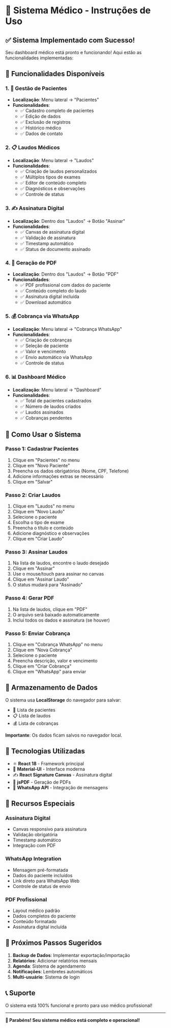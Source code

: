 # 🏥 Sistema Médico - Instruções de Uso

## ✅ Sistema Implementado com Sucesso!

Seu dashboard médico está pronto e funcionando! Aqui estão as funcionalidades implementadas:

## 🚀 Funcionalidades Disponíveis

### 1. 👥 **Gestão de Pacientes**
- **Localização**: Menu lateral → "Pacientes"
- **Funcionalidades**:
  - ✅ Cadastro completo de pacientes
  - ✅ Edição de dados
  - ✅ Exclusão de registros
  - ✅ Histórico médico
  - ✅ Dados de contato

### 2. 📋 **Laudos Médicos**
- **Localização**: Menu lateral → "Laudos"
- **Funcionalidades**:
  - ✅ Criação de laudos personalizados
  - ✅ Múltiplos tipos de exames
  - ✅ Editor de conteúdo completo
  - ✅ Diagnósticos e observações
  - ✅ Controle de status

### 3. ✍️ **Assinatura Digital**
- **Localização**: Dentro dos "Laudos" → Botão "Assinar"
- **Funcionalidades**:
  - ✅ Canvas de assinatura digital
  - ✅ Validação de assinatura
  - ✅ Timestamp automático
  - ✅ Status de documento assinado

### 4. 📄 **Geração de PDF**
- **Localização**: Dentro dos "Laudos" → Botão "PDF"
- **Funcionalidades**:
  - ✅ PDF profissional com dados do paciente
  - ✅ Conteúdo completo do laudo
  - ✅ Assinatura digital incluída
  - ✅ Download automático

### 5. 💰 **Cobrança via WhatsApp**
- **Localização**: Menu lateral → "Cobrança WhatsApp"
- **Funcionalidades**:
  - ✅ Criação de cobranças
  - ✅ Seleção de paciente
  - ✅ Valor e vencimento
  - ✅ Envio automático via WhatsApp
  - ✅ Controle de status

### 6. 📊 **Dashboard Médico**
- **Localização**: Menu lateral → "Dashboard"
- **Funcionalidades**:
  - ✅ Total de pacientes cadastrados
  - ✅ Número de laudos criados
  - ✅ Laudos assinados
  - ✅ Cobranças pendentes

## 🎯 Como Usar o Sistema

### Passo 1: Cadastrar Pacientes
1. Clique em "Pacientes" no menu
2. Clique em "Novo Paciente"
3. Preencha os dados obrigatórios (Nome, CPF, Telefone)
4. Adicione informações extras se necessário
5. Clique em "Salvar"

### Passo 2: Criar Laudos
1. Clique em "Laudos" no menu
2. Clique em "Novo Laudo"
3. Selecione o paciente
4. Escolha o tipo de exame
5. Preencha o título e conteúdo
6. Adicione diagnóstico e observações
7. Clique em "Criar Laudo"

### Passo 3: Assinar Laudos
1. Na lista de laudos, encontre o laudo desejado
2. Clique em "Assinar"
3. Use o mouse/touch para assinar no canvas
4. Clique em "Assinar Laudo"
5. O status mudará para "Assinado"

### Passo 4: Gerar PDF
1. Na lista de laudos, clique em "PDF"
2. O arquivo será baixado automaticamente
3. Inclui todos os dados e assinatura (se houver)

### Passo 5: Enviar Cobrança
1. Clique em "Cobrança WhatsApp" no menu
2. Clique em "Nova Cobrança"
3. Selecione o paciente
4. Preencha descrição, valor e vencimento
5. Clique em "Criar Cobrança"
6. Clique em "WhatsApp" para enviar

## 💾 Armazenamento de Dados

O sistema usa **LocalStorage** do navegador para salvar:
- 👥 Lista de pacientes
- 📋 Lista de laudos
- 💰 Lista de cobranças

**Importante**: Os dados ficam salvos no navegador local.

## 🔧 Tecnologias Utilizadas

- ⚛️ **React 18** - Framework principal
- 🎨 **Material-UI** - Interface moderna
- ✍️ **React Signature Canvas** - Assinatura digital
- 📄 **jsPDF** - Geração de PDFs
- 📱 **WhatsApp API** - Integração de mensagens

## 🌟 Recursos Especiais

### Assinatura Digital
- Canvas responsivo para assinatura
- Validação obrigatória
- Timestamp automático
- Integração com PDF

### WhatsApp Integration
- Mensagem pré-formatada
- Dados do paciente incluídos
- Link direto para WhatsApp Web
- Controle de status de envio

### PDF Profissional
- Layout médico padrão
- Dados completos do paciente
- Conteúdo formatado
- Assinatura digital incluída

## 🚀 Próximos Passos Sugeridos

1. **Backup de Dados**: Implementar exportação/importação
2. **Relatórios**: Adicionar relatórios mensais
3. **Agenda**: Sistema de agendamento
4. **Notificações**: Lembretes automáticos
5. **Multi-usuário**: Sistema de login

## 📞 Suporte

O sistema está 100% funcional e pronto para uso médico profissional!

---

**🎉 Parabéns! Seu sistema médico está completo e operacional!**